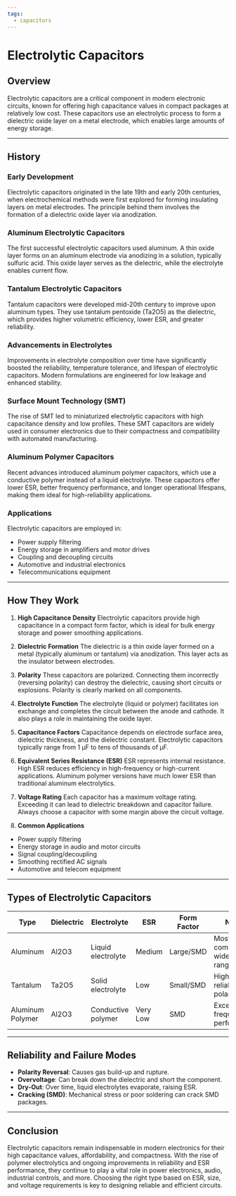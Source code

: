 ```yaml
---
tags:
  - capacitors
---
```



# Electrolytic Capacitors

## Overview

Electrolytic capacitors are a critical component in modern electronic circuits, known for offering high capacitance values in compact packages at relatively low cost. These capacitors use an electrolytic process to form a dielectric oxide layer on a metal electrode, which enables large amounts of energy storage.

---

## History

### Early Development

Electrolytic capacitors originated in the late 19th and early 20th centuries, when electrochemical methods were first explored for forming insulating layers on metal electrodes. The principle behind them involves the formation of a dielectric oxide layer via anodization.

### Aluminum Electrolytic Capacitors

The first successful electrolytic capacitors used aluminum. A thin oxide layer forms on an aluminum electrode via anodizing in a solution, typically sulfuric acid. This oxide layer serves as the dielectric, while the electrolyte enables current flow.

### Tantalum Electrolytic Capacitors

Tantalum capacitors were developed mid-20th century to improve upon aluminum types. They use tantalum pentoxide (Ta2O5) as the dielectric, which provides higher volumetric efficiency, lower ESR, and greater reliability.

### Advancements in Electrolytes

Improvements in electrolyte composition over time have significantly boosted the reliability, temperature tolerance, and lifespan of electrolytic capacitors. Modern formulations are engineered for low leakage and enhanced stability.

### Surface Mount Technology (SMT)

The rise of SMT led to miniaturized electrolytic capacitors with high capacitance density and low profiles. These SMT capacitors are widely used in consumer electronics due to their compactness and compatibility with automated manufacturing.

### Aluminum Polymer Capacitors

Recent advances introduced aluminum polymer capacitors, which use a conductive polymer instead of a liquid electrolyte. These capacitors offer lower ESR, better frequency performance, and longer operational lifespans, making them ideal for high-reliability applications.

### Applications

Electrolytic capacitors are employed in:

* Power supply filtering
* Energy storage in amplifiers and motor drives
* Coupling and decoupling circuits
* Automotive and industrial electronics
* Telecommunications equipment

---

## How They Work

1. **High Capacitance Density**
   Electrolytic capacitors provide high capacitance in a compact form factor, which is ideal for bulk energy storage and power smoothing applications.

2. **Dielectric Formation**
   The dielectric is a thin oxide layer formed on a metal (typically aluminum or tantalum) via anodization. This layer acts as the insulator between electrodes.

3. **Polarity**
   These capacitors are polarized. Connecting them incorrectly (reversing polarity) can destroy the dielectric, causing short circuits or explosions. Polarity is clearly marked on all components.

4. **Electrolyte Function**
   The electrolyte (liquid or polymer) facilitates ion exchange and completes the circuit between the anode and cathode. It also plays a role in maintaining the oxide layer.

5. **Capacitance Factors**
   Capacitance depends on electrode surface area, dielectric thickness, and the dielectric constant. Electrolytic capacitors typically range from 1 µF to tens of thousands of µF.

6. **Equivalent Series Resistance (ESR)**
   ESR represents internal resistance. High ESR reduces efficiency in high-frequency or high-current applications. Aluminum polymer versions have much lower ESR than traditional aluminum electrolytics.

7. **Voltage Rating**
   Each capacitor has a maximum voltage rating. Exceeding it can lead to dielectric breakdown and capacitor failure. Always choose a capacitor with some margin above the circuit voltage.

8. **Common Applications**

* Power supply filtering
* Energy storage in audio and motor circuits
* Signal coupling/decoupling
* Smoothing rectified AC signals
* Automotive and telecom equipment

---

## Types of Electrolytic Capacitors

| Type             | Dielectric | Electrolyte        | ESR      | Form Factor | Notes                           |
| ---------------- | ---------- | ------------------ | -------- | ----------- | ------------------------------- |
| Aluminum         | Al2O3      | Liquid electrolyte | Medium   | Large/SMD   | Most common, wide usage range   |
| Tantalum         | Ta2O5      | Solid electrolyte  | Low      | Small/SMD   | High reliability, polarized     |
| Aluminum Polymer | Al2O3      | Conductive polymer | Very Low | SMD         | Excellent frequency performance |

---

## Reliability and Failure Modes

* **Polarity Reversal**: Causes gas build-up and rupture.
* **Overvoltage**: Can break down the dielectric and short the component.
* **Dry-Out**: Over time, liquid electrolytes evaporate, raising ESR.
* **Cracking (SMD)**: Mechanical stress or poor soldering can crack SMD packages.

---

## Conclusion

Electrolytic capacitors remain indispensable in modern electronics for their high capacitance values, affordability, and compactness. With the rise of polymer electrolytics and ongoing improvements in reliability and ESR performance, they continue to play a vital role in power electronics, audio, industrial controls, and more. Choosing the right type based on ESR, size, and voltage requirements is key to designing reliable and efficient circuits.
